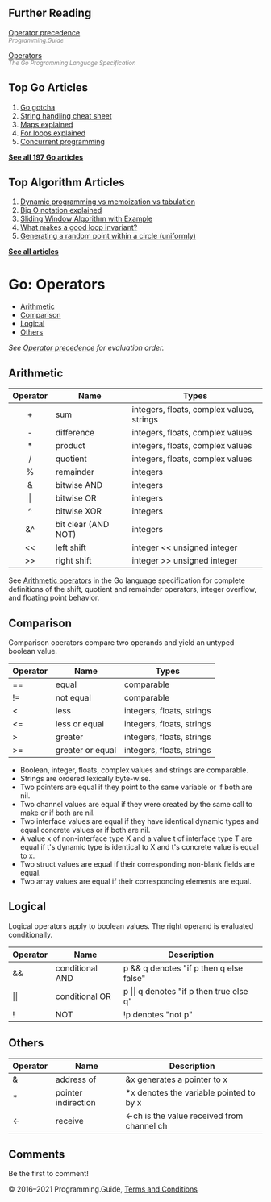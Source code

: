 



## Further Reading

[Operator precedence](operator-priority.html)  
<span style="color: grey; font-style: italic; font-size: smaller">Programming.Guide</span>

[Operators](https://golang.org/ref/spec#Operators)  
<span style="color: grey; font-style: italic; font-size: smaller">The Go Programming Language Specification</span>

## Top Go Articles

1.  [Go gotcha](go-gotcha.html)
2.  [String handling cheat sheet](string-functions-reference-cheat-sheet.html)
3.  [Maps explained](maps-explained.html)
4.  [For loops explained](for-loop.html)
5.  [Concurrent programming](go-concurrency-tutorial.html)

[**See all 197 Go articles**](index.html)



## Top Algorithm Articles

1.  [Dynamic programming vs memoization vs tabulation](../dynamic-programming-vs-memoization-vs-tabulation.html)
2.  [Big O notation explained](../big-o-notation-explained.html)
3.  [Sliding Window Algorithm with Example](../sliding-window-example.html)
4.  [What makes a good loop invariant?](../what-makes-a-good-loop-invariant.html)
5.  [Generating a random point within a circle (uniformly)](../random-point-within-circle.html)

[**See all articles**](../index.html)

# Go: Operators

- [Arithmetic](operators.html#arithmetic)
- [Comparison](operators.html#comparison)
- [Logical](operators.html#logical)
- [Others](operators.html#others)

_See [Operator precedence](operator-priority.html) for evaluation order._

## Arithmetic

<table><thead><tr class="header"><th style="text-align: center;">Operator</th><th>Name</th><th>Types</th></tr></thead><tbody><tr class="odd"><td style="text-align: center;">+</td><td>sum</td><td>integers, floats, complex values, strings</td></tr><tr class="even"><td style="text-align: center;">-</td><td>difference</td><td>integers, floats, complex values</td></tr><tr class="odd"><td style="text-align: center;">*</td><td>product</td><td>integers, floats, complex values</td></tr><tr class="even"><td style="text-align: center;">/</td><td>quotient</td><td>integers, floats, complex values</td></tr><tr class="odd"><td style="text-align: center;">%</td><td>remainder</td><td>integers</td></tr><tr class="even"><td style="text-align: center;">&amp;</td><td>bitwise AND</td><td>integers</td></tr><tr class="odd"><td style="text-align: center;">|</td><td>bitwise OR</td><td>integers</td></tr><tr class="even"><td style="text-align: center;">^</td><td>bitwise XOR</td><td>integers</td></tr><tr class="odd"><td style="text-align: center;">&amp;^</td><td>bit clear (AND NOT)</td><td>integers</td></tr><tr class="even"><td style="text-align: center;">&lt;&lt;</td><td>left shift</td><td>integer &lt;&lt; unsigned integer</td></tr><tr class="odd"><td style="text-align: center;">&gt;&gt;</td><td>right shift</td><td>integer &gt;&gt; unsigned integer</td></tr></tbody></table>

See [Arithmetic operators](https://golang.org/ref/spec#Arithmetic_operators) in the Go language specification for complete definitions of the shift, quotient and remainder operators, integer overflow, and floating point behavior.

## Comparison

Comparison operators compare two operands and yield an untyped boolean value.

<table><thead><tr class="header"><th>Operator</th><th>Name</th><th>Types</th></tr></thead><tbody><tr class="odd"><td>==</td><td>equal</td><td>comparable</td></tr><tr class="even"><td>!=</td><td>not equal</td><td>comparable</td></tr><tr class="odd"><td>&lt;</td><td>less</td><td>integers, floats, strings</td></tr><tr class="even"><td>&lt;=</td><td>less or equal</td><td>integers, floats, strings</td></tr><tr class="odd"><td>&gt;</td><td>greater</td><td>integers, floats, strings</td></tr><tr class="even"><td>&gt;=</td><td>greater or equal</td><td>integers, floats, strings</td></tr></tbody></table>

- Boolean, integer, floats, complex values and strings are comparable.
- Strings are ordered lexically byte-wise.
- Two pointers are equal if they point to the same variable or if both are nil.
- Two channel values are equal if they were created by the same call to make or if both are nil.
- Two interface values are equal if they have identical dynamic types and equal concrete values or if both are nil.
- A value x of non-interface type X and a value t of interface type T are equal if t's dynamic type is identical to X and t's concrete value is equal to x.
- Two struct values are equal if their corresponding non-blank fields are equal.
- Two array values are equal if their corresponding elements are equal.

## Logical

Logical operators apply to boolean values. The right operand is evaluated conditionally.

<table><thead><tr class="header"><th>Operator</th><th>Name</th><th>Description</th></tr></thead><tbody><tr class="odd"><td>&amp;&amp;</td><td>conditional AND</td><td>p &amp;&amp; q denotes "if p then q else false"</td></tr><tr class="even"><td>||</td><td>conditional OR</td><td>p || q denotes "if p then true else q"</td></tr><tr class="odd"><td>!</td><td>NOT</td><td>!p denotes "not p"</td></tr></tbody></table>

## Others

<table><thead><tr class="header"><th>Operator</th><th>Name</th><th>Description</th></tr></thead><tbody><tr class="odd"><td>&amp;</td><td>address of</td><td>&amp;x generates a pointer to x</td></tr><tr class="even"><td>*</td><td>pointer indirection</td><td>*x denotes the variable pointed to by x</td></tr><tr class="odd"><td>&lt;-</td><td>receive</td><td>&lt;-ch is the value received from channel ch</td></tr></tbody></table>

## Comments

Be the first to comment!

© 2016–2021 Programming.Guide, [Terms and Conditions](../terms-and-conditions.html)
